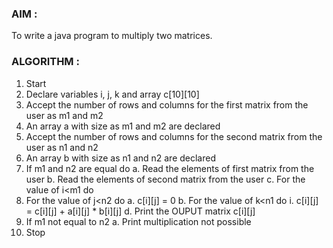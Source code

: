 ### AIM :
	
To write a java program to multiply two matrices.

### ALGORITHM :

1.	Start
2.	Declare variables i, j, k and array c[10][10]
3.	Accept the number of rows and columns for the first matrix from the user as m1 and m2
4.	An array a with size as m1 and m2 are declared
5.	Accept the number of rows and columns for the second matrix from the user as n1 and n2
6.	An array b with size as n1 and n2 are declared
7.	If m1 and n2 are equal do
a.	Read the elements of first matrix from the user
b.	Read the elements of second matrix from the user
c.	For the value of i<m1 do
1.	For the value of j<n2 do a. c[i][j] = 0
b. For the value of k<n1 do
i. c[i][j] = c[i][j] + a[i][j] * b[i][j]
d.	Print the OUPUT matrix c[i][j]
8.	If m1 not equal to n2
a.	Print multiplication not possible
9.	Stop

